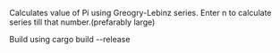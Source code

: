 Calculates value of Pi using Greogry-Lebinz series.
Enter n to calculate series till that number.(prefarably large)


Build using cargo build --release
